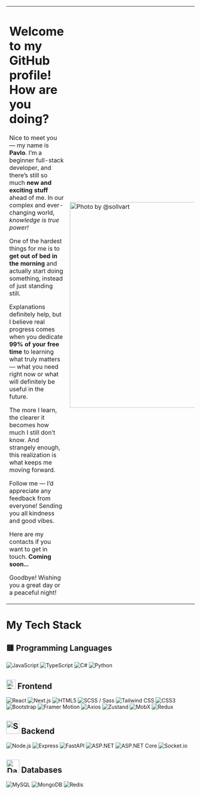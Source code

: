 
<table>
  <tr>
    <td valign="top" width="60%">
        <h1>Welcome to my GitHub profile! How are you doing?</h1>
        <p>Nice to meet you — my name is <strong>Pavlo</strong>. 
        I’m a beginner full-stack developer, and there’s still so much <strong>new and exciting stuff</strong> ahead of me. In our complex and ever-changing world, <em>knowledge is true power!</em></p>
        <p>One of the hardest things for me is to <strong>get out of bed in the morning</strong> and actually start doing something, instead of just standing still.</p>
        <p>Explanations definitely help, but I believe real progress comes when you dedicate <strong>99% of your free time</strong> to learning what truly matters — what you need right now or what will definitely be useful in the future.</p>
      <p>The more I learn, the clearer it becomes how much I still don’t know. And strangely enough, this realization is what keeps me moving forward.</p>
      <p>Follow me — I’d appreciate any feedback from everyone! Sending you all kindness and good vibes.</p>
      <p>Here are my contacts if you want to get in touch. <strong> Coming soon...</strong> </p>
      <p>Goodbye! Wishing you a great day or a peaceful night!</p>
</td>
    <td valign="center">
    <a href="https://x.com/sollvart/status/1883578542866493691?s=46" target="_blank">
        <img src="https://i.redd.it/xxig1pyq8efe1.jpeg" alt="Photo by @sollvart" width="550"/>
    </a>
    </td>
  </tr>
</table>

# My Tech Stack

## 🟨 Programming Languages
![JavaScript](https://img.shields.io/badge/-JavaScript-F7DF1E?logo=javascript&logoColor=black&style=for-the-badge)
![TypeScript](https://img.shields.io/badge/-TypeScript-3178C6?logo=typescript&logoColor=white&style=for-the-badge)
![C#](https://img.shields.io/badge/-C%23-239120?logo=csharp&logoColor=white&style=for-the-badge)
![Python](https://img.shields.io/badge/-Python-3776AB?logo=python&logoColor=white&style=for-the-badge)


##  <img src="https://static-00.iconduck.com/assets.00/globe-with-meridians-emoji-2048x2048-cai4twr6.png" width="25" alt="Frontend emoji" /> Frontend

![React](https://img.shields.io/badge/-React-61DAFB?logo=react&logoColor=black&style=for-the-badge)
![Next.js](https://img.shields.io/badge/-Next.js-000?logo=next.js&logoColor=white&style=for-the-badge)
![HTML5](https://img.shields.io/badge/-HTML-E34F26?logo=html5&logoColor=white&style=for-the-badge)
![SCSS / Sass](https://img.shields.io/badge/-Sass-CC6699?logo=sass&logoColor=white&style=for-the-badge)
![Tailwind CSS](https://img.shields.io/badge/-Tailwind_CSS-38B2AC?logo=tailwind-css&logoColor=white&style=for-the-badge)
![CSS3](https://img.shields.io/badge/-CSS-1572B6?logo=css3&logoColor=white&style=for-the-badge)
![Bootstrap](https://img.shields.io/badge/-Bootstrap-7952B3?logo=bootstrap&logoColor=white&style=for-the-badge)
![Framer Motion](https://img.shields.io/badge/-Motion.dev-000?logo=framer&logoColor=white&style=for-the-badge)
![Axios](https://img.shields.io/badge/-Axios-5A29E4?logo=axios&logoColor=white&style=for-the-badge)
![Zustand](https://img.shields.io/badge/-Zustand-000?logo=zustand&logoColor=white&style=for-the-badge)
![MobX](https://img.shields.io/badge/-MobX-FF9955?logo=mobx&logoColor=white&style=for-the-badge)
![Redux](https://img.shields.io/badge/-Redux-764ABC?logo=redux&logoColor=white&style=for-the-badge)

##  <img src="https://images.icon-icons.com/1865/PNG/512/servers_119542.png" width="35" alt="Server emoji" /> Backend
![Node.js](https://img.shields.io/badge/-Node.js-339933?logo=node.js&logoColor=white&style=for-the-badge)
![Express](https://img.shields.io/badge/-Express-000?logo=express&logoColor=white&style=for-the-badge)
![FastAPI](https://img.shields.io/badge/-FastAPI-009688?logo=fastapi&logoColor=white&style=for-the-badge)
![ASP.NET](https://img.shields.io/badge/-ASP.NET-512BD4?logo=dotnet&logoColor=white&style=for-the-badge)
![ASP.NET Core](https://img.shields.io/badge/-ASP.NET_Core-512BD4?logo=dotnet&logoColor=white&style=for-the-badge)
![Socket.io](https://img.shields.io/badge/-Socket.io-010101?logo=socket.io&logoColor=white&style=for-the-badge)

## <img src="https://icons.veryicon.com/png/o/miscellaneous/utility/database-44.png" width="35" alt="Database emoji" /> Databases
![MySQL](https://img.shields.io/badge/-MySQL-4479A1?logo=mysql&logoColor=white&style=for-the-badge)
![MongoDB](https://img.shields.io/badge/-MongoDB-47A248?logo=mongodb&logoColor=white&style=for-the-badge)
![Redis](https://img.shields.io/badge/-Redis-DC382D?logo=redis&logoColor=white&style=for-the-badge)
